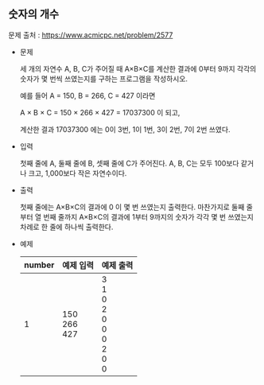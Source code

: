 ## 숫자의 개수

문제 출처 : https://www.acmicpc.net/problem/2577

- 문제 

  세 개의 자연수 A, B, C가 주어질 때 A×B×C를 계산한 결과에 0부터 9까지 각각의 숫자가 몇 번씩 쓰였는지를 구하는 프로그램을 작성하시오.

  예를 들어 A = 150, B = 266, C = 427 이라면 

  A × B × C = 150 × 266 × 427 = 17037300 이 되고, 

  계산한 결과 17037300 에는 0이 3번, 1이 1번, 3이 2번, 7이 2번 쓰였다.

  

- 입력

  첫째 줄에 A, 둘째 줄에 B, 셋째 줄에 C가 주어진다. A, B, C는 모두 100보다 같거나 크고, 1,000보다 작은 자연수이다.

  

- 출력

  첫째 줄에는 A×B×C의 결과에 0 이 몇 번 쓰였는지 출력한다. 마찬가지로 둘째 줄부터 열 번째 줄까지 A×B×C의 결과에 1부터 9까지의 숫자가 각각 몇 번 쓰였는지 차례로 한 줄에 하나씩 출력한다.

  

- 예제

  | number | 예제 입력             | 예제 출력                                                    |
  | ------ | --------------------- | ------------------------------------------------------------ |
  | 1      | 150<br />266<br />427 | 3<br />1<br />0<br />2<br />0<br />0<br />0<br />2<br />0<br />0 |
  
